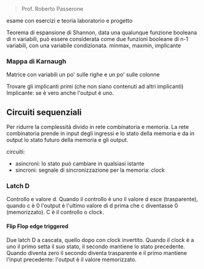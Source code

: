 > Prof. Roberto Passerone

esame con esercizi e teoria
laboratorio e progetto

Teorema di espansione di Shannon, data una qualunque funzione booleana di n variabili, può essere considerata come due funzioni booleane di n-1 variabili, con una variabile condizionata.
minmax, maxmin, implicante

### Mappa di Karnaugh
Matrice con variabili un po' sulle righe e un po' sulle colonne

Trovare gli implicanti primi (che non siano contenuti ad altri implicanti)
Implicante: se è vero anche l'output è uno.


## Circuiti sequenziali

Per ridurre la complessità divido in rete combinatoria e memoria.
La rete combinatoria prende in input degli ingressi e lo stato della memoria 
e da in output lo stato futuro della memoria e gli output.

circuiti:
- asincroni: lo stato può cambiare in qualsiasi istante
- sincroni: segnale di sincronizzazione per la memoria: clock

### Latch D
Controllo e valore d. Quando il controllo è uno il valore d esce (trasparente), quando c è 0 l'output è l'ultimo valore di d prima che c diventasse 0 (memorizzato). C è il controllo o clock.

#### Flip Flop edge triggered
Due latch D a cascata, quello dopo con clock invertito. Quando il clock è a uno il primo setta il suo stato, il secondo mantiene lo stato precedente. Quando diventa zero il secondo diventa trasparente e il primo mantiene l'input precedente: l'output è il valore memorizzato.
